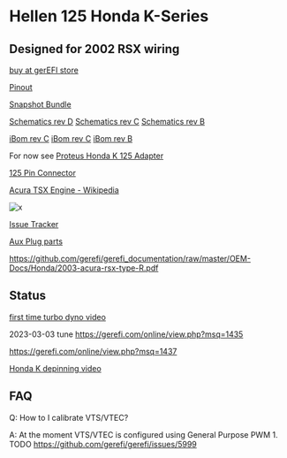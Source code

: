 # Hellen 125 Honda K-Series

## Designed for 2002 RSX wiring

[buy at gerEFI store](https://www.shop.gerefi.com/shop/p/honda-k-2002-pinout)

[Pinout](https://gerefi.com/docs/pinouts/hellen/hellen-honda-k/)

[Snapshot Bundle](https://gerefi.com/build_server/gerefi_bundle_hellen-honda-k.zip)

[Schematics rev D](https://github.com/gerefi/gerefi_documentation/raw/master/Hardware/Hellen/hellen125honda-d-schematic.pdf)
[Schematics rev C](https://github.com/gerefi/gerefi_documentation/raw/master/Hardware/Hellen/hellen125honda-c-schematic.pdf)
[Schematics rev B](https://github.com/gerefi/gerefi_documentation/raw/master/Hardware/Hellen/hellen125honda-b-schematic.pdf)

[iBom rev C](https://gerefi.com/docs/ibom/hellen125honda-d-ibom.html)
[iBom rev C](https://gerefi.com/docs/ibom/hellen125honda-c-ibom.html)
[iBom rev B](https://gerefi.com/docs/ibom/hellen125honda-b-ibom.html)

For now see [Proteus Honda K 125 Adapter](https://github.com/gerefi/proteus-Honda-K-125-adapter)

[125 Pin Connector](OEM-connectors#125)

[Acura TSX Engine - Wikipedia](https://en.wikipedia.org/wiki/Acura_TSX#Engine)

![x](Hardware/Hellen/hellen125honda-front-rev-a.jpg)

[Issue Tracker](https://github.com/gerefi/hellen125honda-issues)

[Aux Plug parts](https://github.com/gerefi/hellen125honda-issues/issues/1)

https://github.com/gerefi/gerefi_documentation/raw/master/OEM-Docs/Honda/2003-acura-rsx-type-R.pdf

## Status

[first time turbo dyno video](https://youtu.be/y9GVBKPL5Vw)

2023-03-03 tune https://gerefi.com/online/view.php?msq=1435

https://gerefi.com/online/view.php?msq=1437

[Honda K depinning video](https://www.youtube.com/watch?v=_kN83h54XDg)

## FAQ

Q: How to I calibrate VTS/VTEC?

A: At the moment VTS/VTEC is configured using General Purpose PWM 1. TODO https://github.com/gerefi/gerefi/issues/5999
